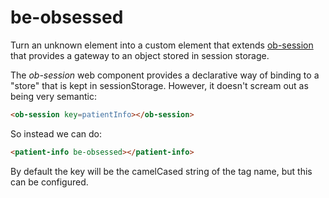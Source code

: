 # be-obsessed

Turn an unknown element into a custom element that extends [ob-session](https://github.com/bahrus/ob-session) that provides a gateway to an object stored in session storage.

The *ob-session* web component provides a declarative way of binding to a "store" that is kept in sessionStorage.  However, it doesn't scream out as being very semantic:

```html
<ob-session key=patientInfo></ob-session>
```

So instead we can do:

```html
<patient-info be-obsessed></patient-info>
```

By default the key will be the camelCased string of the tag name, but this can be configured.

